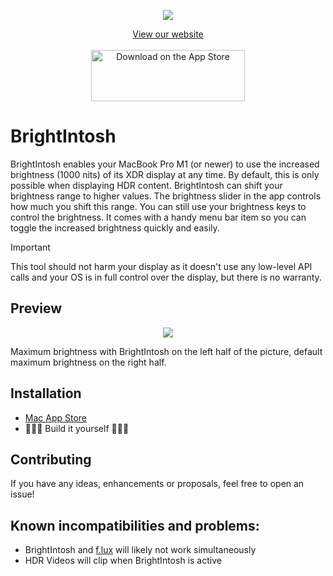 
<p align="center">
  <img src="https://github.com/niklasr22/BrightIntosh/assets/75939868/fd6b544e-d86d-4ab5-94af-eda67aeb0a88">
</p>
<p align="center">
  <a href="https://www.brightintosh.de">View our website</a><br/><br/>
  <a href="https://apps.apple.com/us/app/brightintosh/id6452471855?mt=12&itscg=30200&itsct=apps_box_badge&mttnsubad=6452471855" style="display: inline-block;">
    <img src="https://toolbox.marketingtools.apple.com/api/v2/badges/download-on-the-app-store/black/en-us?releaseDate=1693267200" alt="Download on the App Store" style="width: 246px; height: 82px; vertical-align: middle; object-fit: contain;" />
  </a>
</p>

# BrightIntosh

BrightIntosh enables your MacBook Pro M1 (or newer) to use the increased brightness (1000 nits) of its XDR display at any time. By default, this is only possible when displaying HDR content.
BrightIntosh can shift your brightness range to higher values.
The brightness slider in the app controls how much you shift this range.
You can still use your brightness keys to control the brightness.
It comes with a handy menu bar item so you can toggle the increased brightness quickly and easily.

> [!IMPORTANT]
> This tool should not harm your display as it doesn't use any low-level API calls and your OS is in full control over the display, but there is no warranty.

## Preview

<p align="center">
  <img src="https://github.com/niklasr22/BrightIntosh/assets/75939868/b8774d5c-7bfa-4661-86d0-e0e58fefbdf1">
</p>

Maximum brightness with BrightIntosh on the left half of the picture, default maximum brightness on the right half.

## Installation

- [Mac App Store](https://apple.co/3r0Ghqm)
- 👩🏼‍💻 Build it yourself 👨🏽‍💻

## Contributing

If you have any ideas, enhancements or proposals, feel free to open an issue!

## Known incompatibilities and problems:

- BrightIntosh and [f.lux](https://justgetflux.com) will likely not work simultaneously
- HDR Videos will clip when BrightIntosh is active
